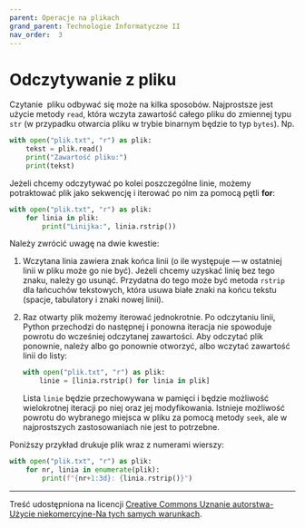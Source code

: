 ```yaml
---
parent: Operacje na plikach
grand_parent: Technologie Informatyczne II
nav_order:  3
---
```


# Odczytywanie z pliku

Czytanie  pliku odbywać się może na kilka sposobów. Najprostsze jest użycie metody `read`, która wczyta zawartość całego pliku do zmiennej typu `str` (w przypadku otwarcia pliku w trybie binarnym będzie to typ `bytes`). Np.

```python
with open("plik.txt", "r") as plik:
    tekst = plik.read()
    print("Zawartość pliku:")
    print(tekst)
```

Jeżeli chcemy odczytywać po kolei poszczególne linie, możemy potraktować plik jako sekwencję i iterować po nim za pomocą pętli **for**:

```python
with open("plik.txt", "r") as plik:
    for linia in plik:
        print("Linijka:", linia.rstrip())
```

Należy zwrócić uwagę na dwie kwestie:

1. Wczytana linia zawiera znak końca linii (o ile występuje — w ostatniej linii w pliku może go nie być). Jeżeli chcemy uzyskać linię bez tego znaku, należy go usunąć. Przydatna do tego może być metoda `rstrip` dla łańcuchów tekstowych, która usuwa białe znaki na końcu tekstu (spacje, tabulatory i znaki nowej linii).

2. Raz otwarty plik możemy iterować jednokrotnie. Po odczytaniu linii, Python przechodzi do następnej i ponowna iteracja nie spowoduje powrotu do wcześniej odczytanej zawartości. Aby odczytać plik ponownie, należy albo go ponownie otworzyć, albo wczytać zawartość linii do listy:


   ```python
   with open("plik.txt", "r") as plik:
       linie = [linia.rstrip() for linia in plik]
   ```


   Lista `linie` będzie przechowywana w pamięci i będzie możliwość wielokrotnej iteracji po niej oraz jej modyfikowania. Istnieje możliwość powrotu do wybranego miejsca w pliku za pomocą metody `seek`, ale w najprostszych zastosowaniach nie jest to potrzebne.

Poniższy przykład drukuje plik wraz z numerami wierszy:

```python
with open("plik.txt", "r") as plik:
    for nr, linia in enumerate(plik):
        print(f"{nr+1:3d}: {linia.rstrip()}")
```

---

Treść udostępniona na licencji [Creative Commons Uznanie autorstwa-Użycie niekomercyjne-Na tych samych warunkach](https://creativecommons.org/licenses/by-nc-sa/4.0/deed.pl).
